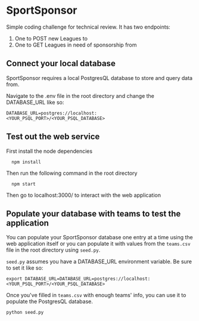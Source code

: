 # SportSponsor
Simple coding challenge for technical review. 
It has two endpoints:
1. One to POST new Leagues to
2. One to GET Leagues in need of sponsorship from

## Connect your local database
SportSponsor requires a local PostgresQL database to store and query data from.

Navigate to the .env file in the root directory and change the DATABASE_URL like so:
```
DATABASE_URL=postgres://localhost:<YOUR_PSQL_PORT>/<YOUR_PSQL_DATABASE>
```

## Test out the web service
First install the node dependencies
```
  npm install
```
Then run the following command in the root directory
```
  npm start
```
Then go to localhost:3000/ to interact with the web application 



## Populate your database with teams to test the application
You can populate your SportSponsor database one entry at a time using the web application itself or you can populate it with values from the `teams.csv` file in the root directory using `seed.py`.

`seed.py` assumes you have a DATABASE_URL environment variable. Be sure to set it like so:

```
export DATABASE_URL=DATABASE_URL=postgres://localhost:<YOUR_PSQL_PORT>/<YOUR_PSQL_DATABASE>
```
Once you've filled in `teams.csv` with enough teams' info, you can use it to populate the PostgresQL database.



```
python seed.py
```
